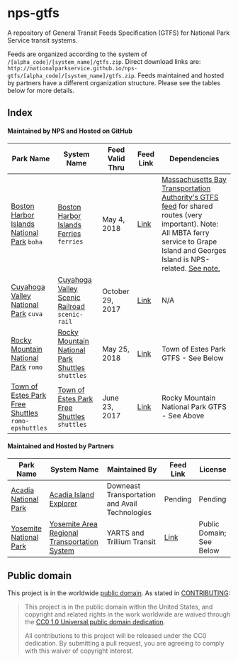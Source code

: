 # nps-gtfs

A repository of General Transit Feeds Specification (GTFS) for National Park Service transit systems.

Feeds are organized according to the system of `/[alpha_code]/[system_name]/gtfs.zip`. Direct download links are: `http://nationalparkservice.github.io/nps-gtfs/[alpha_code]/[system_name]/gtfs.zip`. Feeds maintained and hosted by partners have a different organization structure. Please see the tables below for more details.

## Index

#### Maintained by NPS and Hosted on GitHub
Park Name | System Name | Feed Valid Thru | Feed Link | Dependencies
--------- | ----------- | --------------- | --------- | -----
[Boston Harbor Islands National Park](http://www.nps.gov/boha "Boston Harbor Islands National Park") <code>boha</code> | [Boston Harbor Islands Ferries](http://www.bostonharborislands.org/#!ferry-schedule-summer/ca1j "Boston Harbor Islands Ferries") <code>ferries</code> |  May 4, 2018 | [Link](http://nationalparkservice.github.io/nps-gtfs/boha/ferries/gtfs.zip "Link to BOHA Ferries GTFS") | [Massachusetts Bay Transportation Authority's GTFS feed](http://www.mbta.com/rider_tools/developers/default.asp?id=21895 "Massachusetts Bay Transportation Authority's GTFS feed") for shared routes (very important). Note: All MBTA ferry service to Grape Island and Georges Island is NPS-related. [See note.](https://github.com/nationalparkservice/nps-gtfs/blob/gh-pages/boha/ferries/IMPORTANT.txt "Note regarding adding MBTA trips to BOHA GTFS")
[Cuyahoga Valley National Park](http://www.nps.gov/cuva "Cuyahoga Valley National Park") <code>cuva</code> | [Cuyahoga Valley Scenic Railroad](http://www.cvsr.com/national-park-scenic "Cuyahoga Valley Scenic Railroad") <code>scenic-rail</code> | October 29, 2017 | [Link](http://nationalparkservice.github.io/nps-gtfs/cuva/scenic-rail/gtfs.zip "Link to CUVA Railroad GTFS") | N/A
[Rocky Mountain National Park](http://www.nps.gov/romo "Rocky Mountain National Park") <code>romo</code> | [Rocky Mountain National Park Shuttles](http://www.nps.gov/romo/planyourvisit/shuttle_bus_route.htm "Rocky Mountain National Park Shuttles") <code>shuttles</code> | May 25, 2018 | [Link](http://nationalparkservice.github.io/nps-gtfs/romo/shuttles/gtfs.zip "Link to ROMO GTFS") | Town of Estes Park GTFS - See Below
[Town of Estes Park Free Shuttles](http://www.estes.org/shuttles "Town of Estes Park Free Shuttles") <code>romo-epshuttles</code> | [Town of Estes Park Free Shuttles](http://www.estes.org/shuttles "Town of Estes Park Free Shuttles") <code>shuttles</code> | June 23, 2017 | [Link](http://nationalparkservice.github.io/nps-gtfs/romo-epshuttles/shuttles/gtfs.zip "Link to Town of Estes Park GTFS") | Rocky Mountain National Park GTFS - See Above

#### Maintained and Hosted by Partners
Park Name | System Name | Maintained By | Feed Link | License
--------- | ----------- | ------------- | --------- | -----
[Acadia National Park](http://www.nps.gov/acad "Acadia National Park") | [Acadia Island Explorer](http://www.exploreacadia.com/ "Acadia Island Explorer") | Downeast Transportation and Avail Technologies | Pending | Pending
[Yosemite National Park](http://www.nps.gov/yose "Yosemite National Park") | [Yosemite Area Regional Transportation System](http://www.yarts.com "Yosemite Area Regional Transportation System") | YARTS and Trillium Transit | [Link](http://data.trilliumtransit.com/gtfs/yosemite-ca-us/yosemite-ca-us.zip "Link to YARTS GTFS") | Public Domain; See Below


## Public domain

This project is in the worldwide [public domain](LICENSE.md). As stated in [CONTRIBUTING](CONTRIBUTING.md):

> This project is in the public domain within the United States, and copyright and related rights in the work worldwide are waived through the [CC0 1.0 Universal public domain dedication](https://creativecommons.org/publicdomain/zero/1.0/).
>
> All contributions to this project will be released under the CC0 dedication. By submitting a pull request, you are agreeing to comply with this waiver of copyright interest.
